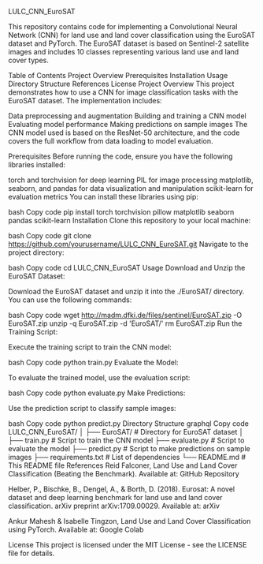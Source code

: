 LULC_CNN_EuroSAT

This repository contains code for implementing a Convolutional Neural Network (CNN) for land use and land cover classification using the EuroSAT dataset and PyTorch. The EuroSAT dataset is based on Sentinel-2 satellite images and includes 10 classes representing various land use and land cover types.

Table of Contents
Project Overview
Prerequisites
Installation
Usage
Directory Structure
References
License
Project Overview
This project demonstrates how to use a CNN for image classification tasks with the EuroSAT dataset. The implementation includes:

Data preprocessing and augmentation
Building and training a CNN model
Evaluating model performance
Making predictions on sample images
The CNN model used is based on the ResNet-50 architecture, and the code covers the full workflow from data loading to model evaluation.

Prerequisites
Before running the code, ensure you have the following libraries installed:

torch and torchvision for deep learning
PIL for image processing
matplotlib, seaborn, and pandas for data visualization and manipulation
scikit-learn for evaluation metrics
You can install these libraries using pip:

bash
Copy code
pip install torch torchvision pillow matplotlib seaborn pandas scikit-learn
Installation
Clone this repository to your local machine:

bash
Copy code
git clone https://github.com/yourusername/LULC_CNN_EuroSAT.git
Navigate to the project directory:

bash
Copy code
cd LULC_CNN_EuroSAT
Usage
Download and Unzip the EuroSAT Dataset:

Download the EuroSAT dataset and unzip it into the ./EuroSAT/ directory. You can use the following commands:

bash
Copy code
wget http://madm.dfki.de/files/sentinel/EuroSAT.zip -O EuroSAT.zip
unzip -q EuroSAT.zip -d 'EuroSAT/'
rm EuroSAT.zip
Run the Training Script:

Execute the training script to train the CNN model:

bash
Copy code
python train.py
Evaluate the Model:

To evaluate the trained model, use the evaluation script:

bash
Copy code
python evaluate.py
Make Predictions:

Use the prediction script to classify sample images:

bash
Copy code
python predict.py
Directory Structure
graphql
Copy code
LULC_CNN_EuroSAT/
│
├── EuroSAT/                  # Directory for EuroSAT dataset
│
├── train.py                   # Script to train the CNN model
├── evaluate.py                # Script to evaluate the model
├── predict.py                 # Script to make predictions on sample images
├── requirements.txt           # List of dependencies
└── README.md                  # This README file
References
Reid Falconer, Land Use and Land Cover Classification (Beating the Benchmark). Available at: GitHub Repository

Helber, P., Bischke, B., Dengel, A., & Borth, D. (2018). Eurosat: A novel dataset and deep learning benchmark for land use and land cover classification. arXiv preprint arXiv:1709.00029. Available at: arXiv

Ankur Mahesh & Isabelle Tingzon, Land Use and Land Cover Classification using PyTorch. Available at: Google Colab

License
This project is licensed under the MIT License - see the LICENSE file for details.
